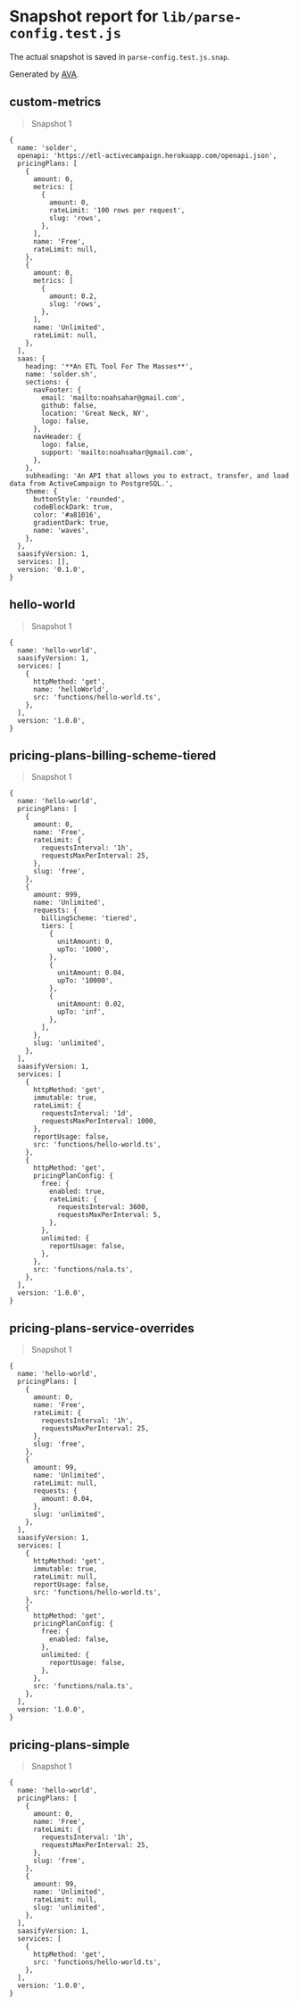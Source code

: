# Snapshot report for `lib/parse-config.test.js`

The actual snapshot is saved in `parse-config.test.js.snap`.

Generated by [AVA](https://ava.li).

## custom-metrics

> Snapshot 1

    {
      name: 'solder',
      openapi: 'https://etl-activecampaign.herokuapp.com/openapi.json',
      pricingPlans: [
        {
          amount: 0,
          metrics: [
            {
              amount: 0,
              rateLimit: '100 rows per request',
              slug: 'rows',
            },
          ],
          name: 'Free',
          rateLimit: null,
        },
        {
          amount: 0,
          metrics: [
            {
              amount: 0.2,
              slug: 'rows',
            },
          ],
          name: 'Unlimited',
          rateLimit: null,
        },
      ],
      saas: {
        heading: '**An ETL Tool For The Masses**',
        name: 'solder.sh',
        sections: {
          navFooter: {
            email: 'mailto:noahsahar@gmail.com',
            github: false,
            location: 'Great Neck, NY',
            logo: false,
          },
          navHeader: {
            logo: false,
            support: 'mailto:noahsahar@gmail.com',
          },
        },
        subheading: 'An API that allows you to extract, transfer, and load data from ActiveCampaign to PostgreSQL.',
        theme: {
          buttonStyle: 'rounded',
          codeBlockDark: true,
          color: '#a81016',
          gradientDark: true,
          name: 'waves',
        },
      },
      saasifyVersion: 1,
      services: [],
      version: '0.1.0',
    }

## hello-world

> Snapshot 1

    {
      name: 'hello-world',
      saasifyVersion: 1,
      services: [
        {
          httpMethod: 'get',
          name: 'helloWorld',
          src: 'functions/hello-world.ts',
        },
      ],
      version: '1.0.0',
    }

## pricing-plans-billing-scheme-tiered

> Snapshot 1

    {
      name: 'hello-world',
      pricingPlans: [
        {
          amount: 0,
          name: 'Free',
          rateLimit: {
            requestsInterval: '1h',
            requestsMaxPerInterval: 25,
          },
          slug: 'free',
        },
        {
          amount: 999,
          name: 'Unlimited',
          requests: {
            billingScheme: 'tiered',
            tiers: [
              {
                unitAmount: 0,
                upTo: '1000',
              },
              {
                unitAmount: 0.04,
                upTo: '10000',
              },
              {
                unitAmount: 0.02,
                upTo: 'inf',
              },
            ],
          },
          slug: 'unlimited',
        },
      ],
      saasifyVersion: 1,
      services: [
        {
          httpMethod: 'get',
          immutable: true,
          rateLimit: {
            requestsInterval: '1d',
            requestsMaxPerInterval: 1000,
          },
          reportUsage: false,
          src: 'functions/hello-world.ts',
        },
        {
          httpMethod: 'get',
          pricingPlanConfig: {
            free: {
              enabled: true,
              rateLimit: {
                requestsInterval: 3600,
                requestsMaxPerInterval: 5,
              },
            },
            unlimited: {
              reportUsage: false,
            },
          },
          src: 'functions/nala.ts',
        },
      ],
      version: '1.0.0',
    }

## pricing-plans-service-overrides

> Snapshot 1

    {
      name: 'hello-world',
      pricingPlans: [
        {
          amount: 0,
          name: 'Free',
          rateLimit: {
            requestsInterval: '1h',
            requestsMaxPerInterval: 25,
          },
          slug: 'free',
        },
        {
          amount: 99,
          name: 'Unlimited',
          rateLimit: null,
          requests: {
            amount: 0.04,
          },
          slug: 'unlimited',
        },
      ],
      saasifyVersion: 1,
      services: [
        {
          httpMethod: 'get',
          immutable: true,
          rateLimit: null,
          reportUsage: false,
          src: 'functions/hello-world.ts',
        },
        {
          httpMethod: 'get',
          pricingPlanConfig: {
            free: {
              enabled: false,
            },
            unlimited: {
              reportUsage: false,
            },
          },
          src: 'functions/nala.ts',
        },
      ],
      version: '1.0.0',
    }

## pricing-plans-simple

> Snapshot 1

    {
      name: 'hello-world',
      pricingPlans: [
        {
          amount: 0,
          name: 'Free',
          rateLimit: {
            requestsInterval: '1h',
            requestsMaxPerInterval: 25,
          },
          slug: 'free',
        },
        {
          amount: 99,
          name: 'Unlimited',
          rateLimit: null,
          slug: 'unlimited',
        },
      ],
      saasifyVersion: 1,
      services: [
        {
          httpMethod: 'get',
          src: 'functions/hello-world.ts',
        },
      ],
      version: '1.0.0',
    }
